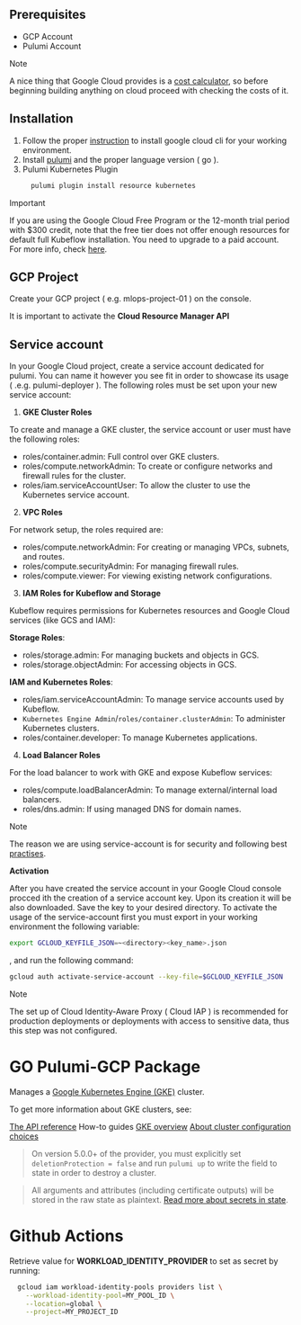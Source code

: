 ## Prerequisites

* GCP Account
* Pulumi Account

> [!NOTE]
> A nice thing that Google Cloud provides is a [cost calculator](https://cloud.google.com/products/calculator?hl=en), so before beginning building anything on cloud proceed with checking the costs of it.

## Installation

1. Follow the proper [instruction](https://cloud.google.com/sdk/docs/install) to install google cloud cli for your working environment.
2. Install [pulumi](https://www.pulumi.com/docs/iac/get-started/gcp/begin/) and the proper language version ( go ).
3. Pulumi Kubernetes Plugin
    ```bash
      pulumi plugin install resource kubernetes
    ```

> [!IMPORTANT]
> If you are using the Google Cloud Free Program or the 12-month trial period with $300 credit, note that the free tier does not offer enough resources for default full Kubeflow installation. You need to upgrade to a paid account. For more info, check [here](https://googlecloudplatform.github.io/kubeflow-gke-docs/dev/docs/deploy/project-setup/#setting-up-a-project).

## GCP Project

Create your GCP project ( e.g. mlops-project-01 ) on the console.

It is important to activate the **Cloud Resource Manager API**

## Service account

In your Google Cloud project, create a service account dedicated for pulumi. You can name it however you see fit in order to showcase its usage ( .e.g. pulumi-deployer ). The following roles must be set upon your new service account: 

1. **GKE Cluster Roles**

To create and manage a GKE cluster, the service account or user must have the following roles:

  - roles/container.admin: Full control over GKE clusters.
  - roles/compute.networkAdmin: To create or configure networks and firewall rules for the cluster.
  - roles/iam.serviceAccountUser: To allow the cluster to use the Kubernetes service account.

2. **VPC Roles**

For network setup, the roles required are:

  - roles/compute.networkAdmin: For creating or managing VPCs, subnets, and routes.
  - roles/compute.securityAdmin: For managing firewall rules.
  - roles/compute.viewer: For viewing existing network configurations.

3. **IAM Roles for Kubeflow and Storage**

Kubeflow requires permissions for Kubernetes resources and Google Cloud services (like GCS and IAM):

**Storage Roles**:
  - roles/storage.admin: For managing buckets and objects in GCS.
  - roles/storage.objectAdmin: For accessing objects in GCS.

**IAM and Kubernetes Roles**:
  - roles/iam.serviceAccountAdmin: To manage service accounts used by Kubeflow.
  - `Kubernetes Engine Admin`/`roles/container.clusterAdmin`: To administer Kubernetes clusters.
  - roles/container.developer: To manage Kubernetes applications.

4. **Load Balancer Roles**

For the load balancer to work with GKE and expose Kubeflow services:

  - roles/compute.loadBalancerAdmin: To manage external/internal load balancers.
  - roles/dns.admin: If using managed DNS for domain names.

> [!NOTE]
> The reason we are using service-account is for security and following best [practises](https://cloud.google.com/sdk/docs/authorizing).

**Activation**

After you have created the service account in your Google Cloud console procced ith the creation of a service account key. Upon its creation it will be also downloaded. Save the key to your desired directory.
To activate the usage of the service-account first you must export in your working environment the following variable:
```bash
export GCLOUD_KEYFILE_JSON=~<directory><key_name>.json
```
, and run the following command:
```bash
gcloud auth activate-service-account --key-file=$GCLOUD_KEYFILE_JSON
```

> [!NOTE]
> The set up of Cloud Identity-Aware Proxy ( Cloud IAP ) is recommended for production deployments or deployments with access to sensitive data, thus this step was not configured.

# GO Pulumi-GCP Package

Manages a [Google Kubernetes Engine (GKE)](https://pkg.go.dev/github.com/pulumi/pulumi-gcp/sdk/v7/go/gcp/container) cluster.

To get more information about GKE clusters, see:

[The API reference](https://cloud.google.com/kubernetes-engine/docs/reference/rest/v1beta1/projects.locations.clusters)
How-to guides
[GKE overview](https://cloud.google.com/kubernetes-engine/docs/concepts/kubernetes-engine-overview)
[About cluster configuration choices](https://cloud.google.com/kubernetes-engine/docs/concepts/types-of-clusters)

> On version 5.0.0+ of the provider, you must explicitly set `deletionProtection = false` and run `pulumi up` to write the field to state in order to destroy a cluster.

> All arguments and attributes (including certificate outputs) will be stored in the raw state as plaintext. [Read more about secrets in state](https://www.pulumi.com/docs/intro/concepts/programming-model/#secrets).

# Github Actions

Retrieve value for **WORKLOAD_IDENTITY_PROVIDER** to set as secret by running: 
```sh
  gcloud iam workload-identity-pools providers list \
    --workload-identity-pool=MY_POOL_ID \
    --location=global \
    --project=MY_PROJECT_ID
```